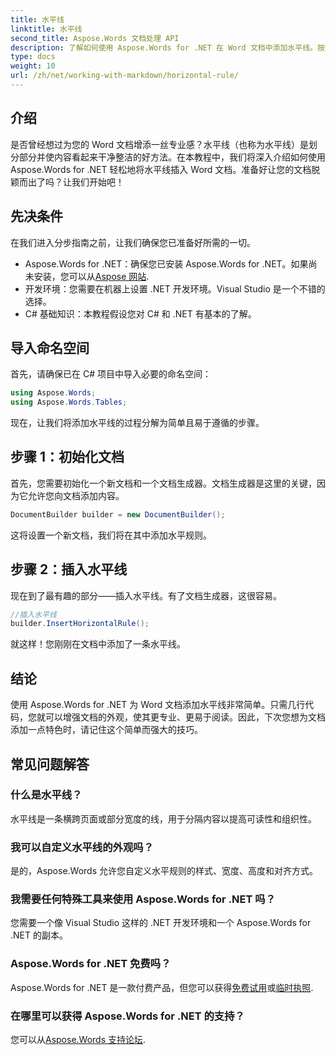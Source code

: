 ```yaml
---
title: 水平线
linktitle: 水平线
second_title: Aspose.Words 文档处理 API
description: 了解如何使用 Aspose.Words for .NET 在 Word 文档中添加水平线。按照此详细的分步指南来增强文档的布局。
type: docs
weight: 10
url: /zh/net/working-with-markdown/horizontal-rule/
---
```

## 介绍

是否曾经想过为您的 Word 文档增添一丝专业感？水平线（也称为水平线）是划分部分并使内容看起来干净整洁的好方法。在本教程中，我们将深入介绍如何使用 Aspose.Words for .NET 轻松地将水平线插入 Word 文档。准备好让您的文档脱颖而出了吗？让我们开始吧！

## 先决条件

在我们进入分步指南之前，让我们确保您已准备好所需的一切。

-  Aspose.Words for .NET：确保您已安装 Aspose.Words for .NET。如果尚未安装，您可以从[Aspose 网站](https://releases.aspose.com/words/net/).
- 开发环境：您需要在机器上设置 .NET 开发环境。Visual Studio 是一个不错的选择。
- C# 基础知识：本教程假设您对 C# 和 .NET 有基本的了解。

## 导入命名空间

首先，请确保已在 C# 项目中导入必要的命名空间：

```csharp
using Aspose.Words;
using Aspose.Words.Tables;
```

现在，让我们将添加水平线的过程分解为简单且易于遵循的步骤。

## 步骤 1：初始化文档

首先，您需要初始化一个新文档和一个文档生成器。文档生成器是这里的关键，因为它允许您向文档添加内容。

```csharp
DocumentBuilder builder = new DocumentBuilder();
```

这将设置一个新文档，我们将在其中添加水平规则。

## 步骤 2：插入水平线

现在到了最有趣的部分——插入水平线。有了文档生成器，这很容易。

```csharp
//插入水平线
builder.InsertHorizontalRule();
```

就这样！您刚刚在文档中添加了一条水平线。

## 结论

使用 Aspose.Words for .NET 为 Word 文档添加水平线非常简单。只需几行代码，您就可以增强文档的外观，使其更专业、更易于阅读。因此，下次您想为文档添加一点特色时，请记住这个简单而强大的技巧。

## 常见问题解答

### 什么是水平线？
水平线是一条横跨页面或部分宽度的线，用于分隔内容以提高可读性和组织性。

### 我可以自定义水平线的外观吗？
是的，Aspose.Words 允许您自定义水平规则的样式、宽度、高度和对齐方式。

### 我需要任何特殊工具来使用 Aspose.Words for .NET 吗？
您需要一个像 Visual Studio 这样的 .NET 开发环境和一个 Aspose.Words for .NET 的副本。

### Aspose.Words for .NET 免费吗？
 Aspose.Words for .NET 是一款付费产品，但您可以获得[免费试用](https://releases.aspose.com/)或[临时执照](https://purchase.aspose.com/temporary-license/).

### 在哪里可以获得 Aspose.Words for .NET 的支持？
您可以从[Aspose.Words 支持论坛](https://forum.aspose.com/c/words/8).